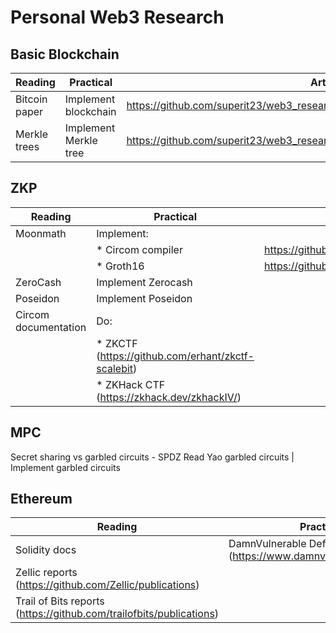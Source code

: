 # Personal Web3 Research

##  Basic Blockchain
| Reading       | Practical             | Artifact                                                                           |
|---------------|-----------------------|------------------------------------------------------------------------------------|
| Bitcoin paper | Implement blockchain  | https://github.com/superit23/web3_research/tree/main/lib/blockchain                |
| Merkle trees  | Implement Merkle tree | https://github.com/superit23/web3_research/blob/main/lib/blockchain/merkle_tree.py |

## ZKP
| Reading              | Practical                                          | Artifact                                                                |
|----------------------|----------------------------------------------------|-------------------------------------------------------------------------|
| Moonmath             | Implement:                                         |                                                                         |
|                      | * Circom compiler                                  | https://github.com/superit23/web3_research/tree/main/lib/zkp            |
|                      | * Groth16                                          | https://github.com/superit23/web3_research/blob/main/lib/zkp/groth16.py |
| ZeroCash             | Implement Zerocash                                 |                                                                         |
| Poseidon             | Implement Poseidon                                 |                                                                         |
| Circom documentation | Do:                                                |                                                                         |
|                      | * ZKCTF (https://github.com/erhant/zkctf-scalebit) |                                                                         |
|                      | * ZKHack CTF (https://zkhack.dev/zkhackIV/)        |                                                                         |

## MPC
Secret sharing vs garbled circuits - SPDZ
Read Yao garbled circuits | Implement garbled circuits


## Ethereum
| Reading                                                             | Practical                                                     | Artifact |
|---------------------------------------------------------------------|---------------------------------------------------------------|----------|
| Solidity docs                                                       | DamnVulnerable Defi CTF (https://www.damnvulnerabledefi.xyz/) |          |
| Zellic reports (https://github.com/Zellic/publications)             |                                                               |          |
| Trail of Bits reports (https://github.com/trailofbits/publications) |                                                               |          |
